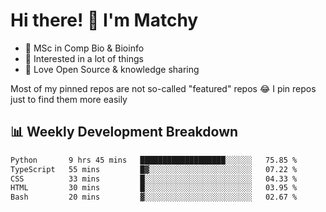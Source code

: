 # Hi there! 👋 I'm Matchy

- 🧬 MSc in Comp Bio & Bioinfo
- 🎈 Interested in a lot of things
- 💜 Love Open Source & knowledge sharing

Most of my pinned repos are not so-called "featured" repos 😂 I pin repos just to find them more easily

## 📊 Weekly Development Breakdown

<!--START_SECTION:waka-->

```txt
Python       9 hrs 45 mins   ███████████████████░░░░░░   75.85 %
TypeScript   55 mins         █▓░░░░░░░░░░░░░░░░░░░░░░░   07.22 %
CSS          33 mins         █░░░░░░░░░░░░░░░░░░░░░░░░   04.33 %
HTML         30 mins         █░░░░░░░░░░░░░░░░░░░░░░░░   03.95 %
Bash         20 mins         ▓░░░░░░░░░░░░░░░░░░░░░░░░   02.67 %
```

<!--END_SECTION:waka-->
